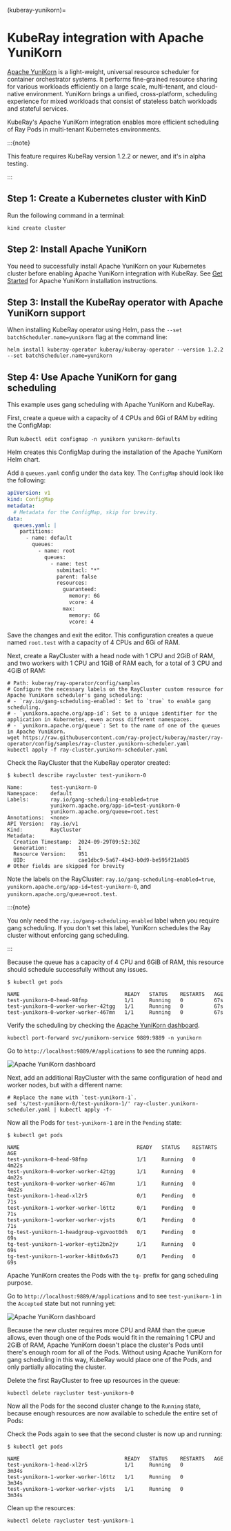 (kuberay-yunikorn)=

# KubeRay integration with Apache YuniKorn

[Apache YuniKorn](https://yunikorn.apache.org/) is a light-weight, universal resource scheduler for container orchestrator systems. It performs fine-grained resource sharing for various workloads efficiently on a large scale, multi-tenant, and cloud-native environment. YuniKorn brings a unified, cross-platform, scheduling experience for mixed workloads that consist of stateless batch workloads and stateful services.

KubeRay's Apache YuniKorn integration enables more efficient scheduling of Ray Pods in multi-tenant Kubernetes environments.

:::{note}

This feature requires KubeRay version 1.2.2 or newer, and it's in alpha testing.

:::

## Step 1: Create a Kubernetes cluster with KinD
Run the following command in a terminal:

```shell
kind create cluster
```

## Step 2: Install Apache YuniKorn

You need to successfully install Apache YuniKorn on your Kubernetes cluster before enabling Apache YuniKorn integration with KubeRay.
See [Get Started](https://yunikorn.apache.org/docs/) for Apache YuniKorn installation instructions.

## Step 3: Install the KubeRay operator with Apache YuniKorn support

When installing KubeRay operator using Helm, pass the `--set batchScheduler.name=yunikorn` flag at the command line:

```shell
helm install kuberay-operator kuberay/kuberay-operator --version 1.2.2 --set batchScheduler.name=yunikorn
```

## Step 4: Use Apache YuniKorn for gang scheduling

This example uses gang scheduling with Apache YuniKorn and KubeRay.

First, create a queue with a capacity of 4 CPUs and 6Gi of RAM by editing the ConfigMap:

Run `kubectl edit configmap -n yunikorn yunikorn-defaults`

Helm creates this ConfigMap during the installation of the Apache YuniKorn Helm chart.

Add a `queues.yaml` config under the `data` key. The `ConfigMap` should look like the following:

```yaml
apiVersion: v1
kind: ConfigMap
metadata:
  # Metadata for the ConfigMap, skip for brevity.
data:
  queues.yaml: |
    partitions:
      - name: default
        queues:
          - name: root
            queues:
              - name: test
                submitacl: "*"
                parent: false
                resources:
                  guaranteed:
                    memory: 6G
                    vcore: 4
                  max:
                    memory: 6G
                    vcore: 4
```

Save the changes and exit the editor. This configuration creates a queue named `root.test` with a capacity of 4 CPUs and 6Gi of RAM.

Next, create a RayCluster with a head node with 1 CPU and 2GiB of RAM, and two workers with 1 CPU and 1GiB of RAM each, for a total of 3 CPU and 4GiB of RAM:

```shell
# Path: kuberay/ray-operator/config/samples
# Configure the necessary labels on the RayCluster custom resource for Apache YuniKorn scheduler's gang scheduling:
# - `ray.io/gang-scheduling-enabled`: Set to `true` to enable gang scheduling.
# - `yunikorn.apache.org/app-id`: Set to a unique identifier for the application in Kubernetes, even across different namespaces.
# - `yunikorn.apache.org/queue`: Set to the name of one of the queues in Apache YuniKorn.
wget https://raw.githubusercontent.com/ray-project/kuberay/master/ray-operator/config/samples/ray-cluster.yunikorn-scheduler.yaml
kubectl apply -f ray-cluster.yunikorn-scheduler.yaml
```

Check the RayCluster that the KubeRay operator created:

```shell
$ kubectl describe raycluster test-yunikorn-0

Name:         test-yunikorn-0
Namespace:    default
Labels:       ray.io/gang-scheduling-enabled=true
              yunikorn.apache.org/app-id=test-yunikorn-0
              yunikorn.apache.org/queue=root.test
Annotations:  <none>
API Version:  ray.io/v1
Kind:         RayCluster
Metadata:
  Creation Timestamp:  2024-09-29T09:52:30Z
  Generation:          1
  Resource Version:    951
  UID:                 cae1dbc9-5a67-4b43-b0d9-be595f21ab85
# Other fields are skipped for brevity
````

Note the labels on the RayCluster: `ray.io/gang-scheduling-enabled=true`, `yunikorn.apache.org/app-id=test-yunikorn-0`, and `yunikorn.apache.org/queue=root.test`.

:::{note}

You only need the `ray.io/gang-scheduling-enabled` label when you require gang scheduling. If you don't set this label, YuniKorn schedules the Ray cluster without enforcing gang scheduling.

:::

Because the queue has a capacity of 4 CPU and 6GiB of RAM, this resource should schedule successfully without any issues.

```shell
$ kubectl get pods

NAME                                  READY   STATUS    RESTARTS   AGE
test-yunikorn-0-head-98fmp            1/1     Running   0          67s
test-yunikorn-0-worker-worker-42tgg   1/1     Running   0          67s
test-yunikorn-0-worker-worker-467mn   1/1     Running   0          67s
```

Verify the scheduling by checking the [Apache YuniKorn dashboard](https://yunikorn.apache.org/docs/#access-the-web-ui).

```shell
kubectl port-forward svc/yunikorn-service 9889:9889 -n yunikorn
```

Go to `http://localhost:9889/#/applications` to see the running apps.

![Apache YuniKorn dashboard](../images/yunikorn-dashboard-apps-running.png)

Next, add an additional RayCluster with the same configuration of head and worker nodes, but with a different name:

```shell
# Replace the name with `test-yunikorn-1`.
sed 's/test-yunikorn-0/test-yunikorn-1/' ray-cluster.yunikorn-scheduler.yaml | kubectl apply -f-
```

Now all the Pods for `test-yunikorn-1` are in the `Pending` state:

```shell
$ kubectl get pods

NAME                                      READY   STATUS    RESTARTS   AGE
test-yunikorn-0-head-98fmp                1/1     Running   0          4m22s
test-yunikorn-0-worker-worker-42tgg       1/1     Running   0          4m22s
test-yunikorn-0-worker-worker-467mn       1/1     Running   0          4m22s
test-yunikorn-1-head-xl2r5                0/1     Pending   0          71s
test-yunikorn-1-worker-worker-l6ttz       0/1     Pending   0          71s
test-yunikorn-1-worker-worker-vjsts       0/1     Pending   0          71s
tg-test-yunikorn-1-headgroup-vgzvoot0dh   0/1     Pending   0          69s
tg-test-yunikorn-1-worker-eyti2bn2jv      1/1     Running   0          69s
tg-test-yunikorn-1-worker-k8it0x6s73      0/1     Pending   0          69s
```

Apache YuniKorn creates the Pods with the `tg-` prefix for gang scheduling purpose.

Go to `http://localhost:9889/#/applications` and to see `test-yunikorn-1` in the `Accepted` state but not running yet:

![Apache YuniKorn dashboard](../images/yunikorn-dashboard-apps-pending.png)

Because the new cluster requires more CPU and RAM than the queue allows, even though one of the Pods would fit in the remaining 1 CPU and 2GiB of RAM, Apache YuniKorn doesn't place the cluster's Pods until there's enough room for all of the Pods. Without using Apache YuniKorn for gang scheduling in this way, KubeRay would place one of the Pods, and only partially allocating the cluster.

Delete the first RayCluster to free up resources in the queue:

```shell
kubectl delete raycluster test-yunikorn-0
```

Now all the Pods for the second cluster change to the `Running` state, because enough resources are now available to schedule the entire set of Pods:

Check the Pods again to see that the second cluster is now up and running:

```shell
$ kubectl get pods

NAME                                  READY   STATUS    RESTARTS   AGE
test-yunikorn-1-head-xl2r5            1/1     Running   0          3m34s
test-yunikorn-1-worker-worker-l6ttz   1/1     Running   0          3m34s
test-yunikorn-1-worker-worker-vjsts   1/1     Running   0          3m34s
```

Clean up the resources:

```shell
kubectl delete raycluster test-yunikorn-1
```
